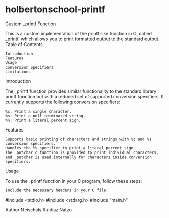 # holbertonschool-printf
Custom _printf Function

This is a custom implementation of the printf-like function in C, called _printf, which allows you to print formatted output to the standard output.
Table of Contents

    Introduction
    Features
    Usage
    Conversion Specifiers
    Limitations

Introduction

The _printf function provides similar functionality to the standard library printf function but with a reduced set of supported conversion specifiers. It currently supports the following conversion specifiers:

    %c: Print a single character.
    %s: Print a null-terminated string.
    %%: Print a literal percent sign.

Features

    Supports basic printing of characters and strings with %c and %s conversion specifiers.
    Handles the %% specifier to print a literal percent sign.
    The _putchar_c function is provided to print individual characters, and _putchar is used internally for characters inside conversion specifiers.

Usage

To use the _printf function in your C program, follow these steps:

    Include the necessary headers in your C file:

#include <stdio.h> #include <stdarg.h> #include "main.h"

Author
Neischaly Ruidiaz
Natzu 
